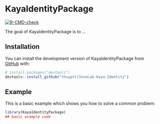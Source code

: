 
# KayaIdentityPackage

<!-- badges: start -->
[![R-CMD-check](https://github.com/thuyptt/InnoLab-Kaya-Identity/actions/workflows/R-CMD-check.yaml/badge.svg)](https://github.com/thuyptt/InnoLab-Kaya-Identity/actions/workflows/R-CMD-check.yaml)
<!-- badges: end -->

The goal of KayaIdentityPackage is to ...

## Installation

You can install the development version of KayaIdentityPackage from [GitHub](https://github.com/) with:

``` r
# install.packages("devtools")
devtools::install_github("thuyptt/InnoLab-Kaya-Identity")
```

## Example

This is a basic example which shows you how to solve a common problem:

``` r
library(KayaIdentityPackage)
## basic example code 
```

